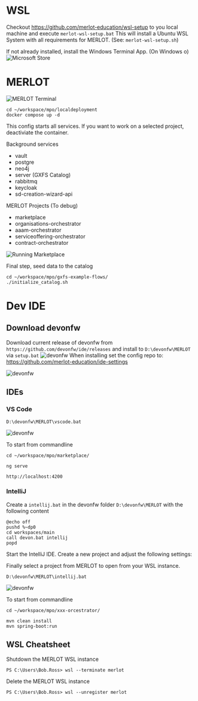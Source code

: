 # WSL

Checkout https://github.com/merlot-education/wsl-setup to you local machine and execute `merlot-wsl-setup.bat` 
This will install a Ubuntu WSL System with all requirements for MERLOT. (See: `merlot-wsl-setup.sh`)

If not already installed, install the Windows Terminal App. (On Windows o)
![Microsoft Store](/assets/TerminalApp.PNG)

# MERLOT

![MERLOT Terminal](/assets/WSLTerminal.PNG)
```
cd ~/workspace/mpo/localdeployment
docker compose up -d
```
This config starts all services. If you want to work on a selected project, deactiviate the container.
 
Background services 
 * vault
 * postgre
 * neo4j
 * server (GXFS Catalog)
 * rabbitmq
 * keycloak
 * sd-creation-wizard-api

MERLOT Projects (To debug)
 * marketplace
 * organisations-orchestrator
 * aaam-orchestrator
 * serviceoffering-orchestrator
 * contract-orchestrator

![Running Marketplace](/assets/dockercomposeup.PNG)

Final step, seed data to the catalog
```
cd ~/workspace/mpo/gxfs-example-flows/
./initialize_catalog.sh
```

# Dev IDE
## Download devonfw

Download current release of devonfw from `https://github.com/devonfw/ide/releases` and install to `D:\devonfw\MERLOT` via `setup.bat`
![devonfw](/assets/devonfw.PNG)
When installing set the config repo to: https://github.com/merlot-education/ide-settings

![devonfw](/assets/devonfw_settings.PNG)

## IDEs

### VS Code
```
D:\devonfw\MERLOT\vscode.bat
```
![devonfw](/assets/VSCode_WSL.PNG)

To start from commandline
```
cd ~/workspace/mpo/marketplace/

ng serve
```

`http://localhost:4200`

### IntelliJ
Create a `intellij.bat` in the devonfw folder `D:\devonfw\MERLOT` with the following content
```
@echo off
pushd %~dp0
cd workspaces/main
call devon.bat intellij
popd
```

Start the IntelliJ IDE.
Create a new project and adjust the following settings:


Finally select a project from MERLOT to open from your WSL instance.
```
D:\devonfw\MERLOT\intellij.bat
```
![devonfw](/assets/IntelliJ_OpenFileOrProject.PNG)

To start from commandline
```
cd ~/workspace/mpo/xxx-orcestrator/

mvn clean install
mvn spring-boot:run
```

## WSL Cheatsheet

Shutdown the MERLOT WSL instance
```
PS C:\Users\Bob.Ross> wsl --terminate merlot
```

Delete the MERLOT WSL instance
```
PS C:\Users\Bob.Ross> wsl --unregister merlot
```
